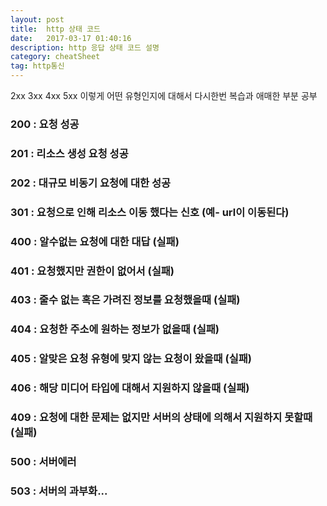 ```yaml
---
layout: post
title:  http 상태 코드
date:   2017-03-17 01:40:16
description: http 응답 상태 코드 설명
category: cheatSheet
tag: http통신
---
```

2xx 3xx 4xx 5xx 이렇게 어떤 유형인지에 대해서 다시한번 복습과 애매한 부분 공부

### 200 : 요청 성공

### 201 : 리소스 생성 요청 성공

### 202 : 대규모 비동기 요청에 대한 성공

### 301 : 요청으로 인해 리소스 이동 했다는 신호 (예- url이 이동된다)

### 400 : 알수없는 요청에 대한 대답 (실패)

### 401 : 요청했지만 권한이 없어서 (실패)

### 403 : 줄수 없는 혹은 가려진 정보를 요청했을때 (실패)

### 404 : 요청한 주소에 원하는 정보가 없을때 (실패)

### 405 : 알맞은 요청 유형에 맞지 않는 요청이 왔을때 (실패)

### 406 : 해당 미디어 타입에 대해서 지원하지 않을때 (실패)

### 409 : 요청에 대한 문제는 없지만 서버의 상태에 의해서 지원하지 못할때 (실패)

### 500 : 서버에러

### 503 : 서버의 과부화...